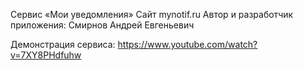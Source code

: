Сервис «Мои уведомления»
Сайт mynotif.ru
Автор и разработчик приложения: Смирнов Андрей Евгеньевич

Демонстрация сервиса: 
https://www.youtube.com/watch?v=7XY8PHdfuhw

